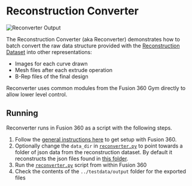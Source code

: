 # Reconstruction Converter
![Reconverter Output](https://i.gyazo.com/8639956e2a5bb551a823f8fcad4c7049.gif)

The Reconstruction Converter (aka Reconverter) demonstrates how to batch convert the raw data structure provided with the [Reconstruction Dataset](../../docs/reconstruction.md) into other representations:
- Images for each curve drawn
- Mesh files after each extrude operation
- B-Rep files of the final design

Reconverter uses common modules from the Fusion 360 Gym directly to allow lower level control.

## Running
Reconverter runs in Fusion 360 as a script with the following steps.
1. Follow the [general instructions here](../) to get setup with Fusion 360.
2. Optionally change the `data_dir` in [`reconverter.py`](reconverter.py) to point towards a folder of json data from the reconstruction dataset. By default it reconstructs the json files found in [this folder](../testdata).
3. Run the [`reconverter.py`](reconverter.py) script from within Fusion 360
4. Check the contents of the `../testdata/output` folder for the exported files
